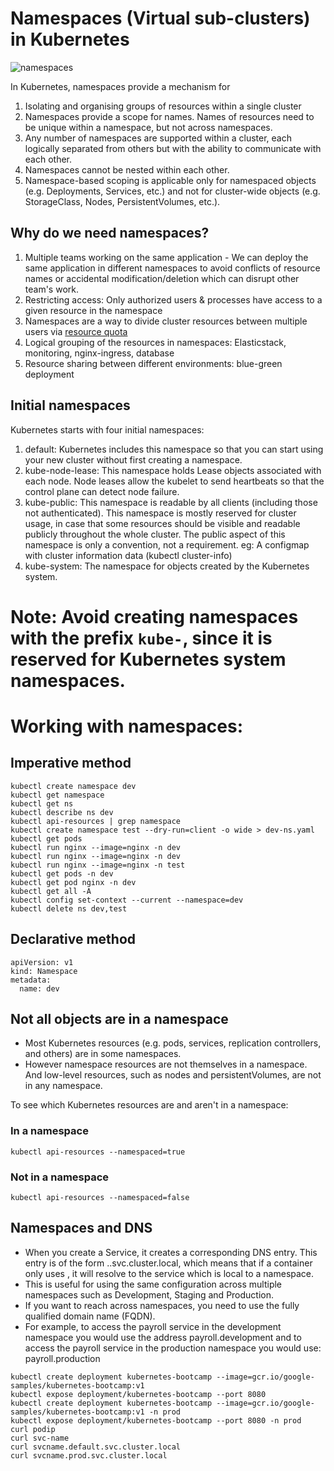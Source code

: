 # Namespaces (Virtual sub-clusters) in Kubernetes
![namespaces](https://github.com/user-attachments/assets/990c186d-9d60-4cd9-a380-3d45164d9120)

In Kubernetes, namespaces provide a mechanism for 
1. Isolating and organising groups of resources within a single cluster
2. Namespaces provide a scope for names. Names of resources need to be unique within a namespace, but not across namespaces.
3. Any number of namespaces are supported within a cluster, each logically separated from others but with the ability to communicate with each other.
4. Namespaces cannot be nested within each other.
5. Namespace-based scoping is applicable only for namespaced objects (e.g. Deployments, Services, etc.) and not for cluster-wide objects (e.g. StorageClass, Nodes, PersistentVolumes, etc.).


## Why do we need namespaces?
1. Multiple teams working on the same application - We can deploy the same application in different namespaces to avoid conflicts of resource names or accidental modification/deletion which can disrupt other team's work.
2. Restricting access: Only authorized users & processes have access to a given resource in the namespace
3. Namespaces are a way to divide cluster resources between multiple users via [resource quota](https://kubernetes.io/docs/concepts/policy/resource-quotas/)
4. Logical grouping of the resources in namespaces: Elasticstack, monitoring, nginx-ingress, database
5. Resource sharing between different environments: blue-green deployment
   

## Initial namespaces
Kubernetes starts with four initial namespaces:
1. default: Kubernetes includes this namespace so that you can start using your new cluster without first creating a namespace.
2. kube-node-lease: This namespace holds Lease objects associated with each node. Node leases allow the kubelet to send heartbeats so that the control plane can detect node failure.
3. kube-public: This namespace is readable by all clients (including those not authenticated). This namespace is mostly reserved for cluster usage, in case that some resources should be visible and readable publicly throughout the whole cluster. The public aspect of this namespace is only a convention, not a requirement.
   eg: A configmap with cluster information data (kubectl cluster-info)
4. kube-system: The namespace for objects created by the Kubernetes system.

# Note: Avoid creating namespaces with the prefix `kube-`, since it is reserved for Kubernetes system namespaces.

# Working with namespaces:

## Imperative method
```
kubectl create namespace dev
kubectl get namespace
kubectl get ns
kubectl describe ns dev
kubectl api-resources | grep namespace
kubectl create namespace test --dry-run=client -o wide > dev-ns.yaml
kubectl get pods
kubectl run nginx --image=nginx -n dev
kubectl run nginx --image=nginx -n dev
kubectl run nginx --image=nginx -n test
kubectl get pods -n dev
kubectl get pod nginx -n dev
kubectl get all -A
kubectl config set-context --current --namespace=dev
kubectl delete ns dev,test

```

## Declarative method
```
apiVersion: v1
kind: Namespace
metadata:
  name: dev
```

## Not all objects are in a namespace
- Most Kubernetes resources (e.g. pods, services, replication controllers, and others) are in some namespaces. 
- However namespace resources are not themselves in a namespace. And low-level resources, such as nodes and persistentVolumes, are not in any namespace.

To see which Kubernetes resources are and aren't in a namespace:

### In a namespace
```
kubectl api-resources --namespaced=true
```

### Not in a namespace
```
kubectl api-resources --namespaced=false
```

## Namespaces and DNS
- When you create a Service, it creates a corresponding DNS entry. This entry is of the form <service-name>.<namespace-name>.svc.cluster.local, which means that if a container only uses <service-name>, it will resolve to the service which is local to a namespace.
- This is useful for using the same configuration across multiple namespaces such as Development, Staging and Production.
- If you want to reach across namespaces, you need to use the fully qualified domain name (FQDN).
- For example, to access the payroll service in the development namespace you would use the address payroll.development and to access the payroll service in the production namespace you would use: payroll.production
  
```
kubectl create deployment kubernetes-bootcamp --image=gcr.io/google-samples/kubernetes-bootcamp:v1
kubectl expose deployment/kubernetes-bootcamp --port 8080
kubectl create deployment kubernetes-bootcamp --image=gcr.io/google-samples/kubernetes-bootcamp:v1 -n prod
kubectl expose deployment/kubernetes-bootcamp --port 8080 -n prod
curl podip
curl svc-name
curl svcname.default.svc.cluster.local
curl svcname.prod.svc.cluster.local
```
